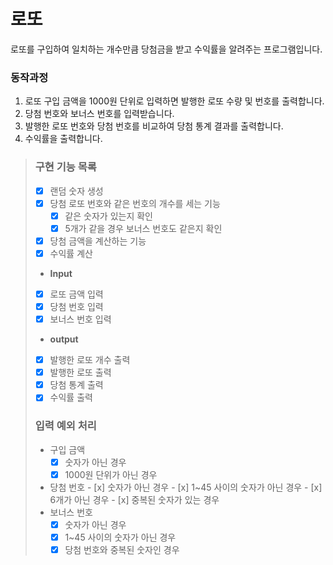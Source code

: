# 로또
로또를 구입하여 일치하는 개수만큼 당첨금을 받고 수익률을 알려주는 프로그램입니다.

### 동작과정
1. 로또 구입 금액을 1000원 단위로 입력하면 발행한 로또 수량 및 번호를 출력합니다.
2. 당첨 번호와 보너스 번호를 입력받습니다.
3. 발행한 로또 번호와 당첨 번호를 비교하여 당첨 통계 결과를 출력합니다.
4. 수익률을 출력합니다.

> ### 구현 기능 목록
> - [x] 랜덤 숫자 생성
> - [x] 당첨 로또 번호와 같은 번호의 개수를 세는 기능
>   - [x] 같은 숫자가 있는지 확인
>   - [x] 5개가 같을 경우 보너스 번호도 같은지 확인
> - [x] 당첨 금액을 계산하는 기능
> - [x] 수익률 계산
> - **Input**
> - [x] 로또 금액 입력
> - [x] 당첨 번호 입력
> - [x] 보너스 번호 입력
> - **output**
> - [x] 발행한 로또 개수 출력
> - [x] 발행한 로또 출력
> - [x] 당첨 통계 출력
> - [x] 수익률 출력
> ### **입력 예외 처리**
>   - 구입 금액
>     - [x] 숫자가 아닌 경우
>     - [x] 1000원 단위가 아닌 경우
>   -  당첨 번호
>     - [x] 숫자가 아닌 경우
>     - [x] 1~45 사이의 숫자가 아닌 경우
>     - [x] 6개가 아닌 경우
>     - [x] 중복된 숫자가 있는 경우
>   - 보너스 번호
>     - [x] 숫자가 아닌 경우
>     - [x] 1~45 사이의 숫자가 아닌 경우
>     - [x] 당첨 번호와 중복된 숫자인 경우 
